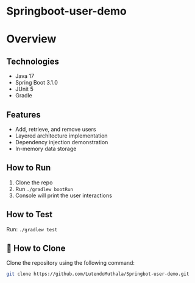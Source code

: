 # Springboot-user-demo

# Overview #

##  Technologies #
- Java 17
- Spring Boot 3.1.0
- JUnit 5
- Gradle

##  Features #
- Add, retrieve, and remove users
- Layered architecture implementation
- Dependency injection demonstration
- In-memory data storage


## How to Run #
1. Clone the repo
2. Run `./gradlew bootRun`
3. Console will print the user interactions

## How to Test #
Run: `./gradlew test`

## 🚀 How to Clone

Clone the repository using the following command:

```bash
git clone https://github.com/LutendoMuthala/Springbot-user-demo.git

